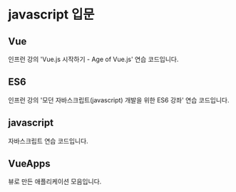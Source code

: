 # javascript 입문

## Vue

인프런 강의 'Vue.js 시작하기 - Age of Vue.js' 연습 코드입니다.

## ES6

인프런 강의 '모던 자바스크립트(javascript) 개발을 위한 ES6 강좌' 연습 코드입니다.

## javascript

자바스크립트 연습 코드입니다.

## VueApps

뷰로 만든 애플리케이션 모음입니다.
